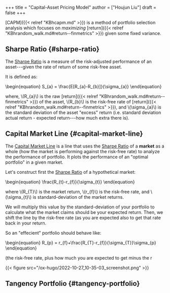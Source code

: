 +++
title = "Capital-Asset Pricing Model"
author = ["Houjun Liu"]
draft = false
+++

[CAPM]({{< relref "KBhcapm.md" >}}) is a method of portfolio selection analysis which focuses on _maximizing_ [return]({{< relref "KBhrandom_walk.md#return--finmetrics" >}}) given some fixed variance.


## Sharpe Ratio {#sharpe-ratio}

The [Sharpe Ratio](#sharpe-ratio) is a measure of the risk-adjusted performance of an asset---given the rate of return of some risk-free asset.

It is defined as:

\begin{equation}
S\_{a} = \frac{E[R\_{a}-R\_{b}]}{\sigma\_{a}}
\end{equation}

where, \\(R\_{a}\\) is the raw [return]({{< relref "KBhrandom_walk.md#return--finmetrics" >}}) of the asset, \\(R\_{b}\\) is the risk-free rate of [return]({{< relref "KBhrandom_walk.md#return--finmetrics" >}}), and \\(\sigma\_{a}\\) is the standard deviation of the asset "excess" return (i.e. standard deviation actual return - expected return---how much extra there is).


## Capital Market Line {#capital-market-line}

The [Capital Market Line](#capital-market-line) is a line that uses the [Sharpe Ratio](#sharpe-ratio) of a **market** as a whole (how the market is performing against the risk-free rate) to analyze the performance of portfolio. It plots the performance of an "optimal portfolio" in a given market.

Let's construct first the [Sharpe Ratio](#sharpe-ratio) of a hypothetical market:

\begin{equation}
\frac{R\_{t}-r\_{f}}{\sigma\_{t}}
\end{equation}

where \\(R\_{T}\\) is the market return, \\(r\_{f}\\) is the risk-free rate, and \\(\sigma\_{t}\\) is standard-deviation of the market returns.

We will multiply this value by the standard-deviation of your portfolio to calculate what the market claims should be your expected return. Then, we shift the line by the risk-free rate (as you are expected also to get that rate back in your return.

So an "effecient" portfolio should behave like:

\begin{equation}
R\_{p} = r\_{f}+\frac{R\_{T}-r\_{f}}{\sigma\_{T}}\sigma\_{p}
\end{equation}

(the risk-free rate, plus how much you are expected to get minus the r

{{< figure src="/ox-hugo/2022-10-27_10-35-03_screenshot.png" >}}


## Tangency Portfolio {#tangency-portfolio}